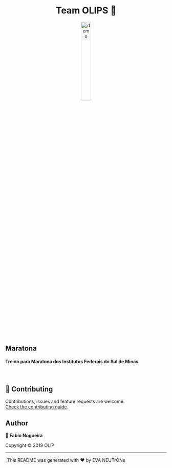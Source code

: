 <h1 align="center">Team OLIPS 👋</h1>


<p align="center">
  <img width="25%" align="center" src="https://portal.pcs.ifsuldeminas.edu.br//templates/padraogoverno01/images/logoif.png" alt="demo"/>
</p>

##  Maratona
<h4>Treino para Maratona dos Institutos Federais do Sul de Minas</h4><br>

## 🤝 Contributing

Contributions, issues and feature requests are welcome.<br />
[Check the contributing guide](./CONTRIBUTING.md).<br />

## Author

👤 **Fabio Nogueira**



Copyright © 2019 OLIP<br />


---

_This README was generated with ❤️ by EVA NEUTrONs
